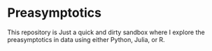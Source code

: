 # Preasymptotics
This repository is Just a quick and dirty sandbox where I explore the preasymptotics in data using either Python, Julia, or R.
